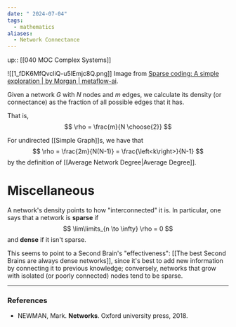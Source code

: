 ```yaml
---
date: " 2024-07-04"
tags:
  - mathematics
aliases:
  - Network Connectance
---
```


up:: [[040 MOC Complex Systems]]

![[1_fDK6MfQvcliQ-u5lEmjc8Q.png]]
Image from [Sparse coding: A simple exploration | by Morgan | metaflow-ai](https://blog.metaflow.fr/sparse-coding-a-simple-exploration-152a3c900a7c).

Given a network $G$ with $N$ nodes and $m$ edges, we calculate its density (or connectance) as the fraction of all possible edges that it has. 

That is,
$$
\rho = \frac{m}{N \choose{2}}
$$

For undirected [[Simple Graph]]s, we have that
$$
\rho = \frac{2m}{N(N-1)} = \frac{\left<k\right>}{N-1}
$$
by the definition of [[Average Network Degree|Average Degree]].

# Miscellaneous
A network's density points to how "interconnected" it is. In particular, one says that a network is **sparse** if
$$
\lim\limits_{n \to \infty} \rho = 0
$$
and **dense** if it isn't sparse.

This seems to point to a Second Brain's "effectiveness": [[The best Second Brains are always dense networks]], since it's best to add new information by connecting it to previous knowledge; conversely, networks that grow with isolated (or poorly connected) nodes tend to be sparse.

---
### References
- NEWMAN, Mark. **Networks**. Oxford university press, 2018.
